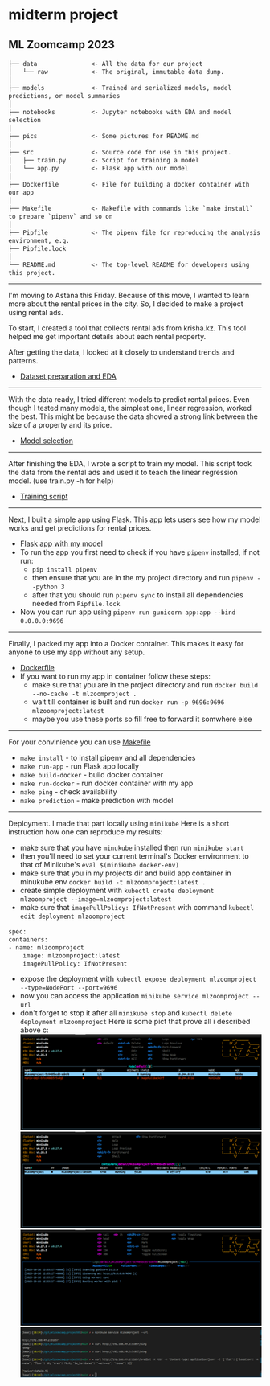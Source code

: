 # midterm project
ML Zoomcamp 2023  
----
```
├── data               <- All the data for our project  
│   └── raw            <- The original, immutable data dump.  
│  
├── models             <- Trained and serialized models, model predictions, or model summaries  
│  
├── notebooks          <- Jupyter notebooks with EDA and model selection  
│  
├── pics               <- Some pictures for README.md  
│  
├── src                <- Source code for use in this project.  
│   ├── train.py       <- Script for training a model  
│   └── app.py         <- Flask app with our model  
│  
├── Dockerfile         <- File for building a docker container with our app  
│  
├── Makefile           <- Makefile with commands like `make install` to prepare `pipenv` and so on  
│  
├── Pipfile            <- The pipenv file for reproducing the analysis environment, e.g.  
├── Pipfile.lock  
│  
└── README.md          <- The top-level README for developers using this project.    
```
----
I'm moving to Astana this Friday. Because of this move, I wanted to learn more about the rental prices in the city. So, I decided to make a project using rental ads.

To start, I created a tool that collects rental ads from krisha.kz. This tool helped me get important details about each rental property.

After getting the data, I looked at it closely to understand trends and patterns.
  * [Dataset preparation and EDA](eda.ipynb)
---
With the data ready, I tried different models to predict rental prices. Even though I tested many models, the simplest one, linear regression, worked the best. This might be because the data showed a strong link between the size of a property and its price.  
  * [Model selection](modeling.ipynb)
---
After finishing the EDA, I wrote a script to train my model. This script took the data from the rental ads and used it to teach the linear regression model. (use train.py -h for help)
  * [Training script](train.py)
---
Next, I built a simple app using Flask. This app lets users see how my model works and get predictions for rental prices.  
  * [Flask app with my model](app.py)
  * To run the app you first need to check if you have `pipenv` installed, if not run:
    * `pip install pipenv`
    * then ensure that you are in the my project directory and run `pipenv --python 3`
    * after that you should run `pipenv sync` to install all dependencies needed from `Pipfile.lock`
  * Now you can run app using `pipenv run gunicorn app:app --bind 0.0.0.0:9696`
---
Finally, I packed my app into a Docker container. This makes it easy for anyone to use my app without any setup.  
  * [Dockerfile](Dockerfile)
  * If you want to run my app in container follow these steps:
    * make sure that you are in the project directory and run `docker build --no-cache -t mlzoomproject .`
    * wait till container is built and run `docker run -p 9696:9696 mlzoomproject:latest`
    * maybe you use these ports so fill free to forward it somwhere else
---
For your convinience you can use [Makefile](Makefile)  
  * `make install`          - to install pipenv and all dependencies
  * `make run-app`          - run Flask app locally
  * `make build-docker`     - build docker container
  * `make run-docker`       - run docker container with my app
  * `make ping`             - check availability
  * `make prediction`       - make prediction with model
---
Deployment. I made that part locally using `minikube`
Here is a short instruction how one can reproduce my results:
  * make sure that you have `minukube` installed then run `minikube start`
  * then you'll need to set your current terminal's Docker environment to that of Minikube's `eval $(minikube docker-env)`
  * make sure that you in my projects dir and build app container in minukube env `docker build -t mlzoomproject:latest .`
  * create simple deployment with `kubectl create deployment mlzoomproject --image=mlzoomproject:latest`
  * make sure that `imagePullPolicy: IfNotPresent` with command `kubectl edit deployment mlzoomproject`
```
spec:
containers:
- name: mlzoomproject
    image: mlzoomproject:latest
    imagePullPolicy: IfNotPresent
```
  * expose the deployment with `kubectl expose deployment mlzoomproject --type=NodePort --port=9696`
  * now you can access the application `minikube service mlzoomproject --url`
  * don't forget to stop it after all `minikube stop` and `kubectl delete deployment mlzoomproject`
Here is some pict that prove all i described above c:
![deployment](pics/src01.png)
![deployment](pics/src02.png)
![deployment](pics/src03.png)
![deployment](pics/src04.png)
